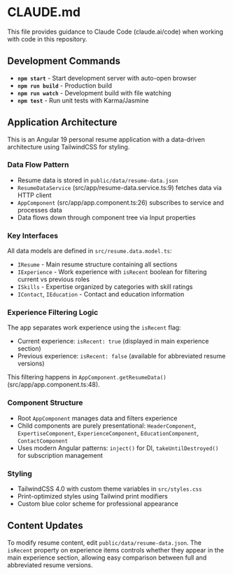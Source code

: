 # CLAUDE.md

This file provides guidance to Claude Code (claude.ai/code) when working with code in this repository.

## Development Commands

- **`npm start`** - Start development server with auto-open browser
- **`npm run build`** - Production build  
- **`npm run watch`** - Development build with file watching
- **`npm test`** - Run unit tests with Karma/Jasmine

## Application Architecture

This is an Angular 19 personal resume application with a data-driven architecture using TailwindCSS for styling.

### Data Flow Pattern
- Resume data is stored in `public/data/resume-data.json`
- `ResumeDataService` (src/app/resume-data.service.ts:9) fetches data via HTTP client
- `AppComponent` (src/app/app.component.ts:26) subscribes to service and processes data
- Data flows down through component tree via Input properties

### Key Interfaces
All data models are defined in `src/resume.data.model.ts`:
- `IResume` - Main resume structure containing all sections
- `IExperience` - Work experience with `isRecent` boolean for filtering current vs previous roles
- `ISkills` - Expertise organized by categories with skill ratings
- `IContact`, `IEducation` - Contact and education information

### Experience Filtering Logic
The app separates work experience using the `isRecent` flag:
- Current experience: `isRecent: true` (displayed in main experience section)
- Previous experience: `isRecent: false` (available for abbreviated resume versions)

This filtering happens in `AppComponent.getResumeData()` (src/app/app.component.ts:48).

### Component Structure
- Root `AppComponent` manages data and filters experience
- Child components are purely presentational: `HeaderComponent`, `ExpertiseComponent`, `ExperienceComponent`, `EducationComponent`, `ContactComponent`
- Uses modern Angular patterns: `inject()` for DI, `takeUntilDestroyed()` for subscription management

### Styling
- TailwindCSS 4.0 with custom theme variables in `src/styles.css`
- Print-optimized styles using Tailwind print modifiers
- Custom blue color scheme for professional appearance

## Content Updates

To modify resume content, edit `public/data/resume-data.json`. The `isRecent` property on experience items controls whether they appear in the main experience section, allowing easy comparison between full and abbreviated resume versions.